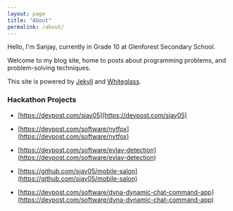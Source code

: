 ```yaml
---
layout: page
title: "About"
permalink: /about/
---
```


Hello, I'm Sanjay, currently in Grade 10 at Glenforest Secondary School.

Welcome to my blog site, home to posts about programming problems, and
problem-solving techniques.

This site is powered by [Jekyll](https://jekyllrb.com/) and [Whiteglass](https://github.com/yous/whiteglass).

### Hackathon Projects

* [https://devpost.com/sjay05](https://devpost.com/sjay05)

* [https://devpost.com/software/nytfox](https://devpost.com/software/nytfox)

* [https://devpost.com/software/evlav-detection](https://devpost.com/software/evlav-detection)

* [https://github.com/sjay05/mobile-salon](https://github.com/sjay05/mobile-salon)

* [https://devpost.com/software/dyna-dynamic-chat-command-app](https://devpost.com/software/dyna-dynamic-chat-command-app)
